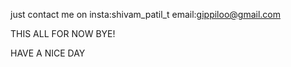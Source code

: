 just contact me on 
insta:shivam_patil_t
email:gippiloo@gmail.com


THIS ALL FOR NOW 
BYE!

HAVE A NICE DAY
